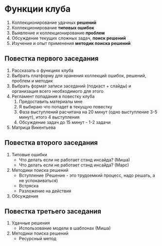 
# Функции клуба
1. Коллекционирование удачных **решений**
2. Коллекционирование **типовых ошибок**
3. Выявление и коллекционирование **проблем**
4. Обсуждение текущих сложных задач, **поиск решений**
5. Изучение и опыт применения **методик поиска решений**

## Повестка первого заседания
1. Рассказать о функциях клуба
2. Выбрать платформу для хранения коллекций ошибок, решений, проблем и методик
3. Выбрать формат записи заседаний (подкаст + слайды) и организация всего необходимого для этого
4. Регламент попадания в повестку клуба
   1. Предоставить материалы мне
   2. Я выбираю что попадет в текущую повестку
   3. Фаза выступлений расчитана на 20 минут (одно выступление 3-5 минут), итого 4 выступления
   4. Обсуждение задач до 15 минут - 1-2 задачи
5. Матрица Викентьева

## Повестка второго заседания
1. Типовые ошибки
   - Что делать если не работает стэнд инсайда? (Миша)
   - Что делать если не работает стэнд инсайда? (Марс)
2. Методики поиска решений
   - Вступление (Решение - это трудоемкий процесс, надо решать, а не успокаиваться)
   - Встряска
   - Разложение на действия
3. Обсуждения

## Повестка третьего заседания
1. Удачные решения
   - Использование модели в шаблонах (Миша)
2. Методики поиска решений
   - Ресурсный метод
